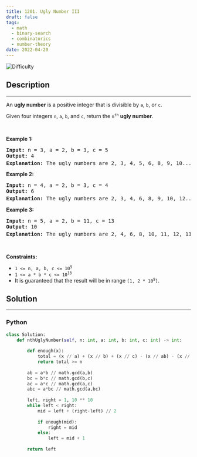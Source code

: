```yaml
---
title: 1201. Ugly Number III
draft: false
tags: 
  - math
  - binary-search
  - combinatorics
  - number-theory
date: 2022-04-20
---
```


![Difficulty](https://img.shields.io/badge/Difficulty-Medium-blue.svg)

## Description

---
<p>An <strong>ugly number</strong> is a positive integer that is divisible by <code>a</code>, <code>b</code>, or <code>c</code>.</p>

<p>Given four integers <code>n</code>, <code>a</code>, <code>b</code>, and <code>c</code>, return the <code>n<sup>th</sup></code> <strong>ugly number</strong>.</p>

<p>&nbsp;</p>
<p><strong class="example">Example 1:</strong></p>

<pre>
<strong>Input:</strong> n = 3, a = 2, b = 3, c = 5
<strong>Output:</strong> 4
<strong>Explanation:</strong> The ugly numbers are 2, 3, 4, 5, 6, 8, 9, 10... The 3<sup>rd</sup> is 4.
</pre>

<p><strong class="example">Example 2:</strong></p>

<pre>
<strong>Input:</strong> n = 4, a = 2, b = 3, c = 4
<strong>Output:</strong> 6
<strong>Explanation:</strong> The ugly numbers are 2, 3, 4, 6, 8, 9, 10, 12... The 4<sup>th</sup> is 6.
</pre>

<p><strong class="example">Example 3:</strong></p>

<pre>
<strong>Input:</strong> n = 5, a = 2, b = 11, c = 13
<strong>Output:</strong> 10
<strong>Explanation:</strong> The ugly numbers are 2, 4, 6, 8, 10, 11, 12, 13... The 5<sup>th</sup> is 10.
</pre>

<p>&nbsp;</p>
<p><strong>Constraints:</strong></p>

<ul>
	<li><code>1 &lt;= n, a, b, c &lt;= 10<sup>9</sup></code></li>
	<li><code>1 &lt;= a * b * c &lt;= 10<sup>18</sup></code></li>
	<li>It is guaranteed that the result will be in range <code>[1, 2 * 10<sup>9</sup>]</code>.</li>
</ul>


## Solution

---
### Python
``` py title='ugly-number-iii'
class Solution:
    def nthUglyNumber(self, n: int, a: int, b: int, c: int) -> int:
        
        def enough(x):
            total = (x // a) + (x // b) + (x // c) - (x // ab) - (x // bc) - (x // ac) + (x // abc)
            return total >= n
            
        ab = a*b // math.gcd(a,b)
        bc = b*c // math.gcd(b,c)
        ac = a*c // math.gcd(a,c)
        abc = a*bc // math.gcd(a,bc)
        
        left, right = 1, 10 ** 10
        while left < right:
            mid = left + (right-left) // 2
            
            if enough(mid):
                right = mid
            else:
                left = mid + 1
            
        return left

```

